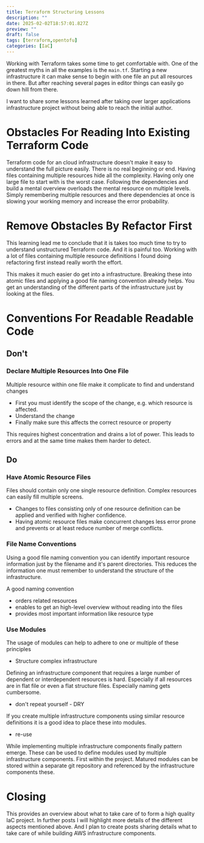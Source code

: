 ```yaml
---
title: Terraform Structuring Lessons
description: ""
date: 2025-02-02T18:57:01.827Z
preview: ""
draft: false
tags: [terraform,opentofu]
categories: [IaC]
---
```

Working with Terraform takes some time to get comfortable with. One of the greatest myths in all the examples is the `main.tf`. Starting a new infrastructure it can make sense to begin with one file an put all resources in there. But after reaching several pages in editor things can easily go down hill from there.

I want to share some lessons learned after taking over larger applications infrastructure project without being able to reach the initial author.

# Obstacles For Reading Into Existing Terraform Code
Terraform code for an cloud infrastructure doesn't make it easy to understand the full picture easily.
There is no real beginning or end. Having files containing multiple resources hide all the complexity.
Having only one large file to start with is the worst case. Following the dependencies and build a mental 
overview overloads the mental resource on multiple levels. Simply remembering multiple resources and there 
dependencies at once is slowing your working memory and increase the error probability.

# Remove Obstacles By Refactor First
This learning lead me to conclude that it is takes too much time to try to understand unstructured Terraform code. 
And it is painful too. Working with a lot of files containing multiple resource definitions I found doing refactoring 
first instead really worth the effort. 

This makes it much easier do get into a infrastructure. Breaking these into atomic files and applying a
good file naming convention already helps. You get an understanding of the different parts of the infrastructure
just by looking at the files.

# Conventions For Readable Readable Code

## Don't
### Declare Multiple Resources Into One File
Multiple resource within one file make it complicate to find and understand changes
- First you must identify the scope of the change, e.g. which resource is affected.
- Understand the change
- Finally make sure this affects the correct resource or property

This requires highest concentration and drains a lot of power. This leads to errors and at the same time 
makes them harder to detect.

## Do
### Have Atomic Resource Files
Files should contain only one single resource definition. Complex resources can easily fill multiple screens.

- Changes to files consisting only of one resource definition can be applied and verified with higher confidence. 
- Having atomic resource files make concurrent changes less error prone and prevents or at least reduce number of merge conflicts.

### File Name Conventions
Using a good file naming convention you can identify important resource information just by the filename and it's parent directories. This reduces the information one must remember to understand the structure of the infrastructure.

A good naming convention 
- orders related resources 
- enables to get an high-level overview without reading into the files
- provides most important information like resource type 

### Use Modules
The usage of modules can help to adhere to one or multiple of these principles
- Structure complex infrastructure

Defining an infrastructure component that requires a large number of dependent or interdependent resources
is hard. Especially if all resources are in flat file or even a flat structure files. Especially naming gets
cumbersome.

- don't repeat yourself - DRY

If you create multiple infrastructure components using similar resource definitions it is a good idea to place
these into modules.

- re-use

While implementing multiple infrastructure components finally pattern emerge. These can be used to define modules
used by multiple infrastructure components. First within the project. Matured modules can be stored within a separate 
git repository and referenced by the infrastructure components these.

# Closing
This provides an overview about what to take care of to form a high quality IaC project.
In further posts I will highlight more details of the different aspects mentioned above.
And I plan to create posts sharing details what to take care of while building AWS infrastructure components.
